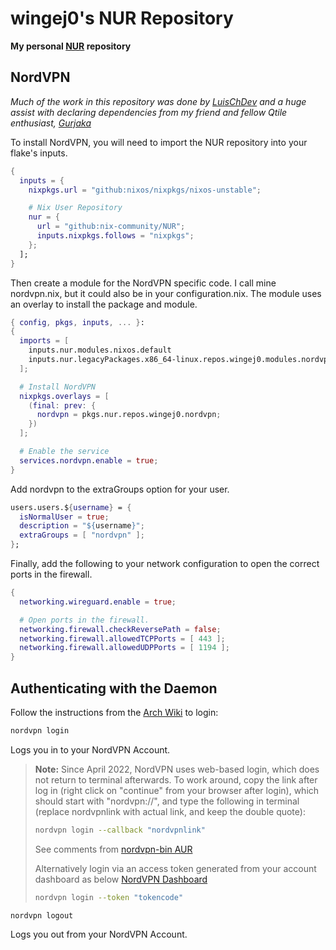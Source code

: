 # wingej0's NUR Repository

**My personal [NUR](https://github.com/nix-community/NUR) repository**

## NordVPN

_Much of the work in this repository was done by [LuisChDev](https://github.com/LuisChDev/nur-packages) and a huge assist with declaring dependencies from my friend and fellow Qtile enthusiast, [Gurjaka](https://github.com/Gurjaka)_

To install NordVPN, you will need to import the NUR repository into your flake's inputs.

```nix
{
  inputs = {
    nixpkgs.url = "github:nixos/nixpkgs/nixos-unstable";

    # Nix User Repository
    nur = {
      url = "github:nix-community/NUR";
      inputs.nixpkgs.follows = "nixpkgs";
    };
  ];
}
```

Then create a module for the NordVPN specific code.  I call mine nordvpn.nix, but it could also be in your configuration.nix.  The module uses an overlay to install the package and module.

```nix
{ config, pkgs, inputs, ... }:
{
  imports = [
    inputs.nur.modules.nixos.default
    inputs.nur.legacyPackages.x86_64-linux.repos.wingej0.modules.nordvpn
  ];

  # Install NordVPN
  nixpkgs.overlays = [
    (final: prev: {
      nordvpn = pkgs.nur.repos.wingej0.nordvpn;
    })
  ];

  # Enable the service
  services.nordvpn.enable = true;
}
```

Add nordvpn to the extraGroups option for your user.

```nix
users.users.${username} = {
  isNormalUser = true;
  description = "${username}";
  extraGroups = [ "nordvpn" ];
};
```

Finally, add the following to your network configuration to open the correct ports in the firewall.

```nix
{
  networking.wireguard.enable = true;

  # Open ports in the firewall.
  networking.firewall.checkReversePath = false;
  networking.firewall.allowedTCPPorts = [ 443 ];
  networking.firewall.allowedUDPPorts = [ 1194 ];
}
```

## Authenticating with the Daemon

Follow the instructions from the [Arch Wiki](https://wiki.archlinux.org/title/NordVPN) to login:

```bash
nordvpn login
```

Logs you in to your NordVPN Account.

>**Note:** Since April 2022, NordVPN uses web-based login, which does not return to terminal afterwards. To work around, copy the link after log in (right click on "continue" from your browser after login), which should start with "nordvpn://", and type the following in terminal (replace nordvpnlink with actual link, and keep the double quote):
>
>```bash
>nordvpn login --callback "nordvpnlink"
>
>```
>See comments from [nordvpn-bin AUR](https://aur.archlinux.org/packages/nordvpn-bin)
>
>Alternatively login via an access token generated from your account dashboard as below [NordVPN Dashboard](https://my.nordaccount.com/dashboard/nordvpn/)
>```bash
>nordvpn login --token "tokencode"
>```

```bash
nordvpn logout
```

Logs you out from your NordVPN Account.
